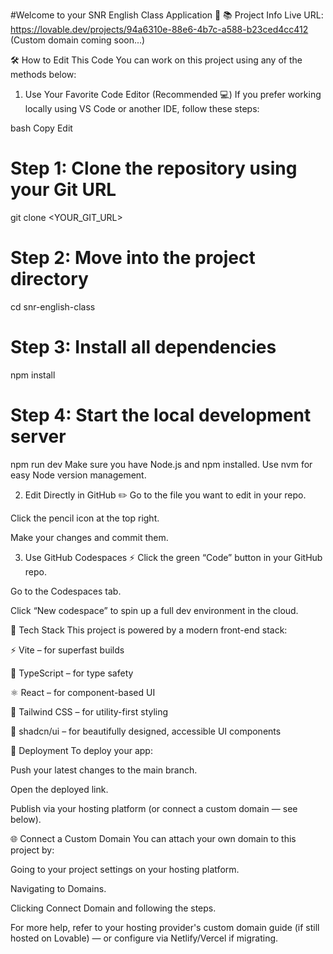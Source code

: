 #Welcome to your SNR English Class Application 🚀
📚 Project Info
Live URL: https://lovable.dev/projects/94a6310e-88e6-4b7c-a588-b23ced4cc412
(Custom domain coming soon...)

🛠️ How to Edit This Code
You can work on this project using any of the methods below:

1. Use Your Favorite Code Editor (Recommended 💻)
If you prefer working locally using VS Code or another IDE, follow these steps:

bash
Copy
Edit
# Step 1: Clone the repository using your Git URL
git clone <YOUR_GIT_URL>

# Step 2: Move into the project directory
cd snr-english-class

# Step 3: Install all dependencies
npm install

# Step 4: Start the local development server
npm run dev
Make sure you have Node.js and npm installed.
Use nvm for easy Node version management.

2. Edit Directly in GitHub ✏️
Go to the file you want to edit in your repo.

Click the pencil icon at the top right.

Make your changes and commit them.

3. Use GitHub Codespaces ⚡
Click the green “Code” button in your GitHub repo.

Go to the Codespaces tab.

Click “New codespace” to spin up a full dev environment in the cloud.

🧪 Tech Stack
This project is powered by a modern front-end stack:

⚡ Vite – for superfast builds

🧠 TypeScript – for type safety

⚛️ React – for component-based UI

💅 Tailwind CSS – for utility-first styling

🎨 shadcn/ui – for beautifully designed, accessible UI components

🚀 Deployment
To deploy your app:

Push your latest changes to the main branch.

Open the deployed link.

Publish via your hosting platform (or connect a custom domain — see below).

🌐 Connect a Custom Domain
You can attach your own domain to this project by:

Going to your project settings on your hosting platform.

Navigating to Domains.

Clicking Connect Domain and following the steps.

For more help, refer to your hosting provider's custom domain guide (if still hosted on Lovable) — or configure via Netlify/Vercel if migrating.
